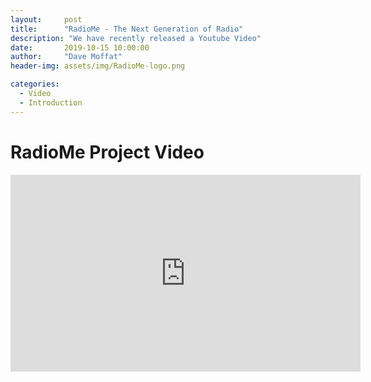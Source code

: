 ```yaml
---
layout:     post
title:      "RadioMe - The Next Generation of Radio"
description: "We have recently released a Youtube Video"
date:       2019-10-15 10:00:00
author:     "Dave Moffat"
header-img: assets/img/RadioMe-logo.png

categories:
  - Video
  - Introduction
---
```


# RadioMe Project Video


<iframe width="560" height="315" src="https://www.youtube.com/embed/slTGB6risss" frameborder="0" allow="autoplay; encrypted-media" allowfullscreen></iframe>

